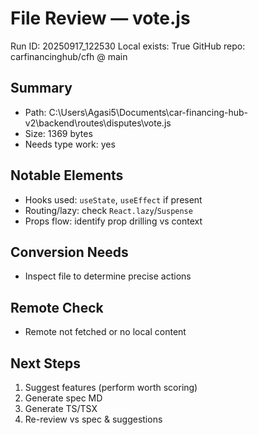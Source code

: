 # File Review — vote.js
Run ID: 20250917_122530
Local exists: True
GitHub repo: carfinancinghub/cfh @ main

## Summary
- Path: C:\Users\Agasi5\Documents\car-financing-hub-v2\backend\routes\disputes\vote.js
- Size: 1369 bytes
- Needs type work: yes

## Notable Elements
- Hooks used: `useState`, `useEffect` if present
- Routing/lazy: check `React.lazy`/`Suspense`
- Props flow: identify prop drilling vs context

## Conversion Needs
- Inspect file to determine precise actions

## Remote Check
- Remote not fetched or no local content

## Next Steps
1) Suggest features (perform worth scoring)
2) Generate spec MD
3) Generate TS/TSX
4) Re-review vs spec & suggestions